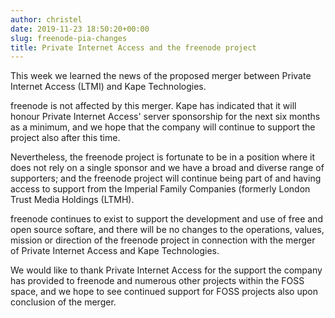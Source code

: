 ```yaml
---
author: christel
date: 2019-11-23 18:50:20+00:00
slug: freenode-pia-changes
title: Private Internet Access and the freenode project
---
```


This week we learned the news of the proposed merger between Private Internet Access (LTMI) and Kape Technologies. 

freenode is not affected by this merger. Kape has indicated that it will honour Private Internet Access' server sponsorship for the next six months as a minimum, and we hope that the company will continue to support the project also after this time. 

Nevertheless, the freenode project is fortunate to be in a position where it does not rely on a single sponsor and we have a broad and diverse range of supporters; and the freenode project will continue being part of and having access to support from the Imperial Family Companies (formerly London Trust Media Holdings (LTMH). 

freenode continues to exist to support the development and use of free and open source softare, and there will be no changes to the operations, values, mission or direction of the freenode project in connection with the merger of Private Internet Access and Kape Technologies.

We would like to thank Private Internet Access for the support the company has provided to freenode and numerous other projects within the FOSS space, and we hope to see continued support for FOSS projects also upon conclusion of the merger.
